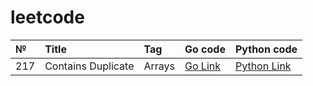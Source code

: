 # leetcode

|№|Title|Tag|Go code|Python code|
|:-|:-|:-|:-|:-|
|217|Contains Duplicate|Arrays|[Go Link](https://github.com/LeetManSup/leetcode/blob/main/solutions/217ContainsDuplicate/main.go)|[Python Link](https://github.com/LeetManSup/leetcode/blob/main/solutions/217ContainsDuplicate/main.py)|
